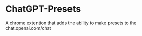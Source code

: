 # ChatGPT-Presets
A chrome extention that adds the ability to make presets to the chat.openai.com/chat
